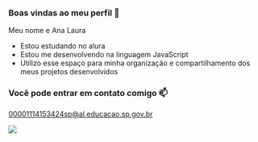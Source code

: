 ### Boas vindas ao meu perfil 💙

Meu nome e Ana Laura

- Estou estudando no alura
- Estou me desenvolvendo na linguagem JavaScript
- Utilizo esse espaço para minha organização e compartilhamento dos meus projetos desenvolvidos

### Você pode entrar em contato comigo 📫

00001114153424sp@al.educacao.sp.gov.br

![](https://media1.tenor.com/m/sLIuJuqBfSYAAAAd/luna-cat-crunchy-cat.gif)

